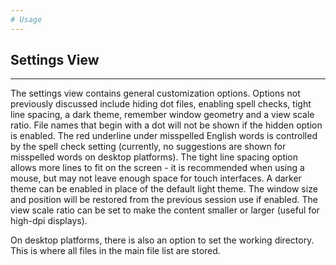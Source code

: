 ```yaml
---
# Usage
---
```

## Settings View
---

The settings view contains general customization options.  Options not
previously discussed include hiding dot files, enabling spell checks, tight
line spacing, a dark theme, remember window geometry and a view scale ratio.
File names that begin with a dot will not be shown if the hidden option is
enabled.  The red underline under misspelled English words is controlled by the
spell check setting (currently, no suggestions are shown for misspelled words
on desktop platforms). The tight line spacing option allows more lines to fit
on the screen - it is recommended when using a mouse, but may not leave enough
space for touch interfaces.  A darker theme can be enabled in place of the
default light theme.  The window size and position will be restored from the
previous session use if enabled.  The view scale ratio can be set to make the
content smaller or larger (useful for high-dpi displays).

On desktop platforms, there is also an option to set the working directory.
This is where all files in the main file list are stored.
